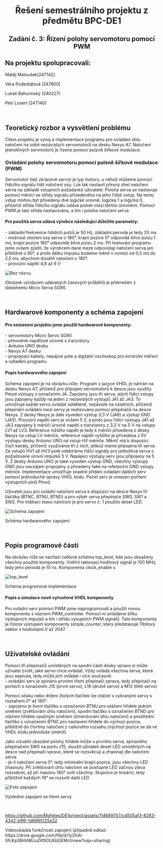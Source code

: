 <h1 align="center"> Řešení semestrálního projektu z předmětu BPC-DE1</h1>
<h2 align="center">Zadání č. 3: Řízení polohy servomotoru pomocí PWM </h2>

<div>
  <h2>Na projektu spolupracovali:</h2>
  <p>Matěj Matoušek(247142)</p>
  <p>Věra Podestátová (247800)</p>
  <p>Lukáš Bahurinský (240227)</p>
  <p>Petr Losert (247140)</p>
</div>
<br>
<div>
  <p><h2>Teoretický rozbor a vysvětlení problému</h2></p>
  <p>Cílem projektu je vývoj a implementace programu pro ovládání úhlu natočení na sobě nezávislých servomotorů na desku Nexys A7. Natočení jednotlivých servmotorů je řízeno pomocí pulzně šířkové modulace.</p>
  <p><h3>Ovládání polohy servomotoru pomocí pulsně šířkové modulace (PWM)</h3></p>
  <p>Servomotor (též zkráceně servo) je typ motoru, u něhož můžeme pomocí řídícího signálu řídit natočení osy. Lze tak nastavit přesný úhel natočení serva na základě vstupních požadavků uživatele. Poloha serva se nastavuje pomocí měnící se střídy signálu přivedeného na jeho řídídí vstup. Na tento vstup mohou být přivedeny dvě logické úrovně, logická 1 a logická 0, přičemž střída řídícího signálu udává poměr mezi těmito úrovněmi. Pomocí PWM je tato střída nastavována, a tím i poloha natočení serva. 
  <p><h4>Pro použitá serva udává výrobce následující důležité parametry:</h4>
  - základní frekvence řídídích pulzů je 50 Hz, základní perioda je tedy 20 ms <br>
  - možnost otočení osy serva o 180°, krajní pozice 0° odpovídá šířce pulzu 1 ms, krajní pozice 180° odpovídá šířce pulzu 2 ms. Při testování programu jsme ovšem zjistili, že výrobcem dané meze odpovídají natočení serva jen přibližně o 90°, a proto délku impulsu budeme měnit v romezí od 0,5 ms do 2,5 ms, abychom dosáhli natočení o 180°.<br>
  - provozní napětí 4,8 až 6 V</p>
  
![Bez názvu](https://github.com/Mgfgtes/DE1project/assets/114689757/30379b20-aba9-4a3e-b064-d610f1a20e01)
<p>Obrázek výrobcem udávaných časových průběhů je překreslen z datasheetu Micro Serva SG90.</p> 
</div>
<br>
<div>
  <p><h2>Hardwarové komponenty a schéma zapojení</h2></p>
  <p><h4>Pro sestavení projektu jsme použili hardwarové komponenty:</h4>
  - servomotory Micro Servo SG90 <br>
  - převodník napěťové úrovně s tranzistory <br> 
  - Arduino UNO desku <br>
  - Nexys A7 desku <br>
  - propojoací kabely, nepájivé pole a digitální osciloskop pro kontrolní měření a odladění programu</p>
  <p><h4>Popis hardwarového zapojení</h4>
Schéma zapojení je na obrázku níže. Program v jazyce VHDL je nahrán na desku Nexys A7, přičemž pro připojení servomotorů k desce jsou využity Pmod výstupy s označením JA. Zapojeny jsou tři serva, jejich řídící vstupy jsou zapojeny každý na jeden z nezávislých výstupů JA1 až JA3. To umožňuje každé servo ovládat odděleně, nezávisle na ostatních, přičemž přepínání ovládání mezi servy je realizováno pomocí přepínačů na desce Nexys. Z desky Nexys je dále vyveden výstup 3,3 V (JA6) a výstup GND (JA5). Provozní napětí serv je ovšem 5 V, a proto jsou řídící výstupy JA1 až JA3 zapojeny k měniči úrovně napětí s tranzistory z 3,3 V na 5 V na vstupy LV1 až LV3. Reference nižšího napětí je tedy k měniči přivedena z desky Nexys na vstup LV měniče, reference napětí vyššího je přivedena z 5V výstupu desky Arduino UNO na vstup HV měniče. Měnič má k dispozici čtyři kanály, přičemž využíváme tři z nich, jelikož máme připojena tři serva. Ze vstupů HV1 až HV3 poté odebíráme řídící signály pro jednotlivá serva o požadované úrovni impulsů 5 V. Napájecí výstupy serv jsou připojeny na 5 V. Z desky Arduino UNO je také vyveden výstup GND, všechny výstupy GND jsou navzájem propojeny a přivedeny také na referenční GND vstupy měniče. Implementace umožňuje snadné přidání ovládání dalších serv pomocí jednoduché úpravy VHDL kódu. Počet serv je omezen počtem výstupních pinů Pmod. </p>
<p>Uživateli jsou pro ovládní natočení serva k dispozici na desce Nexys tři tlačítka (BTNC, BTNU, BTND) a pro výběr serva přepínače SW0, SW1 a SW2. Pro indikaci stavu natočení je pro servo č. 1 použito deset LED.</p>
  
![Schema zapojeni](https://github.com/Mgfgtes/DE1project/assets/114689757/80ef8e48-1399-4865-a4cc-4bf4bb2dfe68)
<p>Schéma hardwarového zapojení</p>

</div>
<br>
<div>
<p><h2>Popis programové části</h2></p>
<p>Na obrázku níže se nachází celkové schéma top_level, kde jsou obsaženy všechny použité komponenty. Vnitřní taktovací hodinový signál je 100 MHz, tedy jeho perioda je 10 ns. Komponenta clock_enable s </p>  
  
![top_level](https://github.com/Mgfgtes/DE1project/assets/114689757/a4397063-eed4-40cc-8d28-a4293e025803)
<p>Schéma programové implementace</p> 
  
<p><h4>Popis a simulace nově vytvořené VHDL komponenty</h4> 
Pro ovládní serv pomocí PWM jsme naprogramovali a použili novou komponentu s názvem PWM_controller. Pomocí ní ovládáme šířku výstupních impulsů a tím i střídu výsupních PWM signálů. Tato komponenta je řízena výstupem komponenty simple_counter, který představuje 11bitový vektor s hodnotami 0 až 2047. </p>

</div>
<br>
<div>
  <p><h2>Uživatelské ovládání</h2></p>
  <p>Pomocí tří přepínačů umístěných na spodní části desky vpravo si může uživatel zvolit, jaké servo chce ovládat. Vždy ovládá všechna serva, která jsou sepnuta, tedy může jich ovládat i více současně.<br>
  - ovládání serv je spínáno prvními třemi přepínači zprava, tedy přepínači na portech s označením J15 (první servo), L16 (druhé servo) a M13 (třetí servo) <br></p>
  <p>Pomocí stisku nebo držení žlutých tlačítek lze otáčet s vybranými servy s rozsahem 0° až 180°.<br>
  - zapojeno je horní tlačítko s označením BTNU pro otáčení hřídele jedním směrem (zvětšování úhlu natočení), spodní tlačítko s označením BTND pro otáčení hřídele opačným směrem (zmenšování úhlu natočení) a prostřední tlačítko s označením BTNC pro nastavení hřídele do výchozí pozice, přibližně do čtvrtiny natočení z celkového rozsahu (výchozí pozice se dá ve VHDL kódu jednoduše změnit)<br></p>
  <p>Jako vizuální ukazatel polohy hřídele může u prvního serva, spínaného přepínačem SW0 na portu J15, sloužit uživateli deset LED umístěných na desce nad přepínači vpravo, které se rozsvěcují a zhasínají dle natočení serva.<br> - je-li natočení serva 0°, tedy minimální krajní pozice, jsou všechny LED zhasnuty. Při zvětšování úhlu natočení se postupně LED začnou zleva rozsvěcet, až při maximu 180° svítí všechny. Stupnice je lineární, tedy přibližně každých 18° se rozsvítí další LED<br></p>       
  
![Foto zapojeni](https://github.com/Mgfgtes/DE1project/assets/114689757/7f6332b1-0204-4de6-b76d-2c031a7dfce8)
<p>Výsledné zapojení se třemi servy</p>
<br>

https://github.com/Mgfgtes/DE1project/assets/114689757/cd505af3-8283-4342-bff6-1d6995125e22
<p>Videoukázka funkčnosti zapojení (případně odkaz: https://drive.google.com/file/d/1y2hiA-SfcKpSBrbN6JuDif9OUEbGEMcl/view?usp=sharing)</p>



</div>











